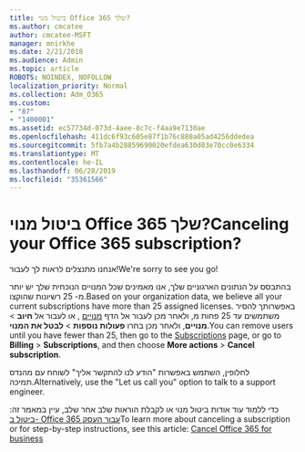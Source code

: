 ```yaml
---
title: ביטול מנוי Office 365 שלך?
ms.author: cmcatee
author: cmcatee-MSFT
manager: mnirkhe
ms.date: 2/21/2018
ms.audience: Admin
ms.topic: article
ROBOTS: NOINDEX, NOFOLLOW
localization_priority: Normal
ms.collection: Adm_O365
ms.custom:
- "87"
- "1400001"
ms.assetid: ec57734d-073d-4aee-8c7c-f4aa9e7130ae
ms.openlocfilehash: 411dc6f93c605e87f1b76c880a05ad4256ddedea
ms.sourcegitcommit: 5fb7a4b28859690020efdea630d03e70cc0e6334
ms.translationtype: MT
ms.contentlocale: he-IL
ms.lasthandoff: 06/28/2019
ms.locfileid: "35361566"
---
```

# <a name="canceling-your-office-365-subscription"></a><span data-ttu-id="d5a46-102">ביטול מנוי Office 365 שלך?</span><span class="sxs-lookup"><span data-stu-id="d5a46-102">Canceling your Office 365 subscription?</span></span>

<span data-ttu-id="d5a46-103">אנחנו מתנצלים לראות לך לעבור!</span><span class="sxs-lookup"><span data-stu-id="d5a46-103">We're sorry to see you go!</span></span>
  
<span data-ttu-id="d5a46-104">בהתבסס על הנתונים הארגוניים שלך, אנו מאמינים שכל המנויים הנוכחית שלך יש יותר מ- 25 רשיונות שהוקצו.</span><span class="sxs-lookup"><span data-stu-id="d5a46-104">Based on your organization data, we believe all your current subscriptions have more than 25 assigned licenses.</span></span> <span data-ttu-id="d5a46-105">באפשרותך להסיר משתמשים עד 25 פחות מ, ולאחר מכן לעבור אל הדף [מנויים](https://go.microsoft.com/fwlink/p/?linkid=842054) , או לעבור אל **חיוב** \> **מנויים**, ולאחר מכן בחרו **פעולות נוספות** \> **לבטל את המנוי**.</span><span class="sxs-lookup"><span data-stu-id="d5a46-105">You can remove users until you have fewer than 25, then go to the [Subscriptions](https://go.microsoft.com/fwlink/p/?linkid=842054) page, or go to **Billing** \> **Subscriptions**, and then choose **More actions** \> **Cancel subscription**.</span></span>
  
<span data-ttu-id="d5a46-106">לחלופין, השתמש באפשרות "הודע לנו להתקשר אליך" לשוחח עם מהנדס תמיכה.</span><span class="sxs-lookup"><span data-stu-id="d5a46-106">Alternatively, use the "Let us call you" option to talk to a support engineer.</span></span>
  
<span data-ttu-id="d5a46-107">כדי ללמוד עוד אודות ביטול מנוי או לקבלת הוראות שלב אחר שלב, עיין במאמר זה: [ביטול ב- Office 365 עבור העסק](https://support.office.com/article/b1bc0bef-4608-4601-813a-cdd9f746709a)</span><span class="sxs-lookup"><span data-stu-id="d5a46-107">To learn more about canceling a subscription or for step-by-step instructions, see this article: [Cancel Office 365 for business](https://support.office.com/article/b1bc0bef-4608-4601-813a-cdd9f746709a)</span></span>
  